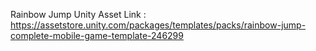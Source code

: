 Rainbow Jump Unity Asset
Link : https://assetstore.unity.com/packages/templates/packs/rainbow-jump-complete-mobile-game-template-246299

